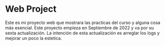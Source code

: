 # Web Project
Este es mi proyecto web que mostrara las practicas del curso y alguna cosa más esencial.
Este proyecto empieza en Septiembre de 2022 y va por su sexta actualización.
La intención de esta actualización es arreglar los logs y mejorar un poco la estetica.
